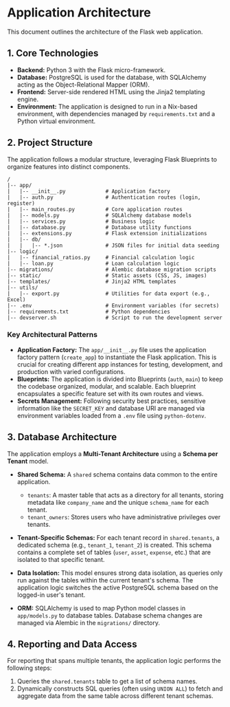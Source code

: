 # Application Architecture

This document outlines the architecture of the Flask web application.

## 1. Core Technologies

- **Backend:** Python 3 with the Flask micro-framework.
- **Database:** PostgreSQL is used for the database, with SQLAlchemy acting as the Object-Relational Mapper (ORM).
- **Frontend:** Server-side rendered HTML using the Jinja2 templating engine.
- **Environment:** The application is designed to run in a Nix-based environment, with dependencies managed by `requirements.txt` and a Python virtual environment.

## 2. Project Structure

The application follows a modular structure, leveraging Flask Blueprints to organize features into distinct components.

```
/
|-- app/
|   |-- __init__.py             # Application factory
|   |-- auth.py                 # Authentication routes (login, register)
|   |-- main_routes.py          # Core application routes
|   |-- models.py               # SQLAlchemy database models
|   |-- services.py             # Business logic
|   |-- database.py             # Database utility functions
|   |-- extensions.py           # Flask extension initializations
|   |-- db/
|   |   |-- *.json              # JSON files for initial data seeding
|-- logic/
|   |-- financial_ratios.py     # Financial calculation logic
|   |-- loan.py                 # Loan calculation logic
|-- migrations/                 # Alembic database migration scripts
|-- static/                     # Static assets (CSS, JS, images)
|-- templates/                  # Jinja2 HTML templates
|-- utils/
|   |-- export.py               # Utilities for data export (e.g., Excel)
|-- .env                        # Environment variables (for secrets)
|-- requirements.txt            # Python dependencies
|-- devserver.sh                # Script to run the development server
```

### Key Architectural Patterns

- **Application Factory:** The `app/__init__.py` file uses the application factory pattern (`create_app`) to instantiate the Flask application. This is crucial for creating different app instances for testing, development, and production with varied configurations.
- **Blueprints:** The application is divided into Blueprints (`auth`, `main`) to keep the codebase organized, modular, and scalable. Each blueprint encapsulates a specific feature set with its own routes and views.
- **Secrets Management:** Following security best practices, sensitive information like the `SECRET_KEY` and database URI are managed via environment variables loaded from a `.env` file using `python-dotenv`.

## 3. Database Architecture

The application employs a **Multi-Tenant Architecture** using a **Schema per Tenant** model.

- **Shared Schema:** A `shared` schema contains data common to the entire application.
  - `tenants`: A master table that acts as a directory for all tenants, storing metadata like `company_name` and the unique `schema_name` for each tenant.
  - `tenant_owners`: Stores users who have administrative privileges over tenants.

- **Tenant-Specific Schemas:** For each tenant record in `shared.tenants`, a dedicated schema (e.g., `tenant_1`, `tenant_2`) is created. This schema contains a complete set of tables (`user`, `asset`, `expense`, etc.) that are isolated to that specific tenant.

- **Data Isolation:** This model ensures strong data isolation, as queries only run against the tables within the current tenant's schema. The application logic switches the active PostgreSQL schema based on the logged-in user's tenant.

- **ORM:** SQLAlchemy is used to map Python model classes in `app/models.py` to database tables. Database schema changes are managed via Alembic in the `migrations/` directory.

## 4. Reporting and Data Access

For reporting that spans multiple tenants, the application logic performs the following steps:
1.  Queries the `shared.tenants` table to get a list of schema names.
2.  Dynamically constructs SQL queries (often using `UNION ALL`) to fetch and aggregate data from the same table across different tenant schemas.
